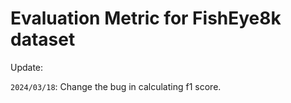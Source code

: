 # Evaluation Metric for FishEye8k dataset

Update:

`2024/03/18`: Change the bug in calculating f1 score.


